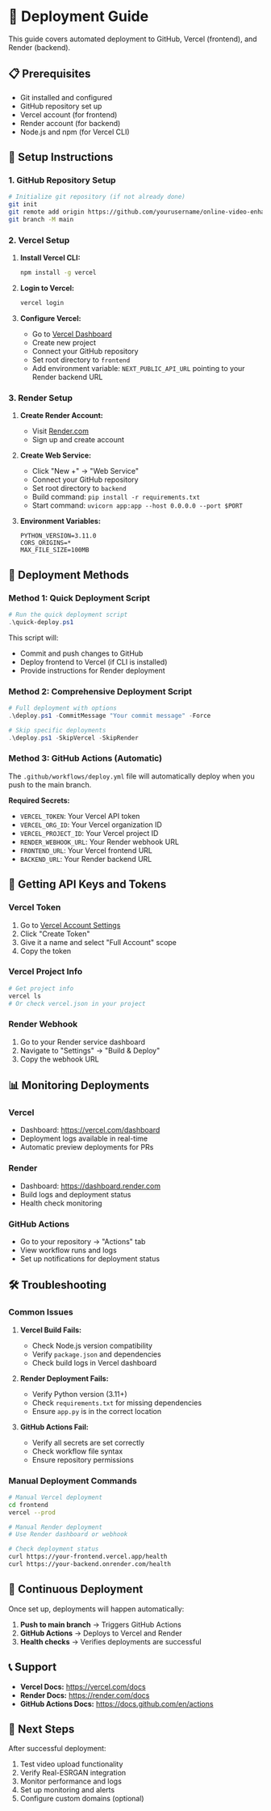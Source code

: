 # 🚀 Deployment Guide

This guide covers automated deployment to GitHub, Vercel (frontend), and Render (backend).

## 📋 Prerequisites

- Git installed and configured
- GitHub repository set up
- Vercel account (for frontend)
- Render account (for backend)
- Node.js and npm (for Vercel CLI)

## 🔧 Setup Instructions

### 1. GitHub Repository Setup

```bash
# Initialize git repository (if not already done)
git init
git remote add origin https://github.com/yourusername/online-video-enhancer.git
git branch -M main
```

### 2. Vercel Setup

1. **Install Vercel CLI:**
   ```bash
   npm install -g vercel
   ```

2. **Login to Vercel:**
   ```bash
   vercel login
   ```

3. **Configure Vercel:**
   - Go to [Vercel Dashboard](https://vercel.com/dashboard)
   - Create new project
   - Connect your GitHub repository
   - Set root directory to `frontend`
   - Add environment variable: `NEXT_PUBLIC_API_URL` pointing to your Render backend URL

### 3. Render Setup

1. **Create Render Account:**
   - Visit [Render.com](https://render.com)
   - Sign up and create account

2. **Create Web Service:**
   - Click "New +" → "Web Service"
   - Connect your GitHub repository
   - Set root directory to `backend`
   - Build command: `pip install -r requirements.txt`
   - Start command: `uvicorn app:app --host 0.0.0.0 --port $PORT`

3. **Environment Variables:**
   ```
   PYTHON_VERSION=3.11.0
   CORS_ORIGINS=*
   MAX_FILE_SIZE=100MB
   ```

## 🚀 Deployment Methods

### Method 1: Quick Deployment Script

```powershell
# Run the quick deployment script
.\quick-deploy.ps1
```

This script will:
- Commit and push changes to GitHub
- Deploy frontend to Vercel (if CLI is installed)
- Provide instructions for Render deployment

### Method 2: Comprehensive Deployment Script

```powershell
# Full deployment with options
.\deploy.ps1 -CommitMessage "Your commit message" -Force

# Skip specific deployments
.\deploy.ps1 -SkipVercel -SkipRender
```

### Method 3: GitHub Actions (Automatic)

The `.github/workflows/deploy.yml` file will automatically deploy when you push to the main branch.

**Required Secrets:**
- `VERCEL_TOKEN`: Your Vercel API token
- `VERCEL_ORG_ID`: Your Vercel organization ID
- `VERCEL_PROJECT_ID`: Your Vercel project ID
- `RENDER_WEBHOOK_URL`: Your Render webhook URL
- `FRONTEND_URL`: Your Vercel frontend URL
- `BACKEND_URL`: Your Render backend URL

## 🔑 Getting API Keys and Tokens

### Vercel Token
1. Go to [Vercel Account Settings](https://vercel.com/account/tokens)
2. Click "Create Token"
3. Give it a name and select "Full Account" scope
4. Copy the token

### Vercel Project Info
```bash
# Get project info
vercel ls
# Or check vercel.json in your project
```

### Render Webhook
1. Go to your Render service dashboard
2. Navigate to "Settings" → "Build & Deploy"
3. Copy the webhook URL

## 📊 Monitoring Deployments

### Vercel
- Dashboard: https://vercel.com/dashboard
- Deployment logs available in real-time
- Automatic preview deployments for PRs

### Render
- Dashboard: https://dashboard.render.com
- Build logs and deployment status
- Health check monitoring

### GitHub Actions
- Go to your repository → "Actions" tab
- View workflow runs and logs
- Set up notifications for deployment status

## 🛠️ Troubleshooting

### Common Issues

1. **Vercel Build Fails:**
   - Check Node.js version compatibility
   - Verify `package.json` and dependencies
   - Check build logs in Vercel dashboard

2. **Render Deployment Fails:**
   - Verify Python version (3.11+)
   - Check `requirements.txt` for missing dependencies
   - Ensure `app.py` is in the correct location

3. **GitHub Actions Fail:**
   - Verify all secrets are set correctly
   - Check workflow file syntax
   - Ensure repository permissions

### Manual Deployment Commands

```bash
# Manual Vercel deployment
cd frontend
vercel --prod

# Manual Render deployment
# Use Render dashboard or webhook

# Check deployment status
curl https://your-frontend.vercel.app/health
curl https://your-backend.onrender.com/health
```

## 🔄 Continuous Deployment

Once set up, deployments will happen automatically:

1. **Push to main branch** → Triggers GitHub Actions
2. **GitHub Actions** → Deploys to Vercel and Render
3. **Health checks** → Verifies deployments are successful

## 📞 Support

- **Vercel Docs:** https://vercel.com/docs
- **Render Docs:** https://render.com/docs
- **GitHub Actions Docs:** https://docs.github.com/en/actions

## 🎯 Next Steps

After successful deployment:

1. Test video upload functionality
2. Verify Real-ESRGAN integration
3. Monitor performance and logs
4. Set up monitoring and alerts
5. Configure custom domains (optional) 